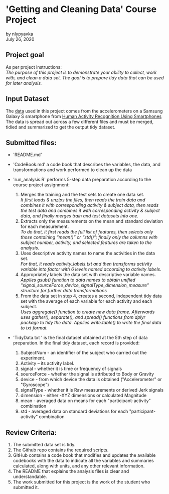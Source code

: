 # 'Getting and Cleaning Data' Course Project  
by nlypyavka  
July 26, 2020  

## Project goal
As per project instructions:  
*The purpose of this project is to demonstrate your ability to collect, work with, and clean a data set. The goal is to prepare tidy data that can be used for later analysis.*


## Input Dataset
The [data](https://d396qusza40orc.cloudfront.net/getdata%2Fprojectfiles%2FUCI%20HAR%20Dataset.zip) used in this project comes from the accelerometers on a Samsung Galaxy S smartphone from [Human Activity Recognition Using Smartphones](http://archive.ics.uci.edu/ml/datasets/Human+Activity+Recognition+Using+Smartphones)   
The data is spread out across a few different files and must be merged, tidied and summarized to get the output tidy dataset.


## Submitted files:
* 'README.md'

- 'CodeBook.md' a code book that describes the variables, the data, and transformations and work performed to clean up the data

- 'run_analysis.R' performs 5-step data preparation according to the course project assignment:  
    1. Merges the training and the test sets to create one data set.  
  *It first loads & unzips the files, then reads the train data and combines it with corresponding activity & subject data, then reads the test data and combines it with corresponding activity & subject data, and finally merges train and test datasets into one.*  
    2. Extracts only the measurements on the mean and standard deviation for each measurement.  
  *To do that, it first reads the full list of features, then selects only those containing “mean()” or “std()”; finally only the columns with subject number, activity, and selected features are taken to the analysis.*  
    3. Uses descriptive activity names to name the activities in the data set.  
  *For that, it reads activity_labels.txt and then transforms activity variable into factor with 6 levels named according to activity labels.*
    4. Appropriately labels the data set with descriptive variable names.  
  *Applies gsub() function to data names to obtain unified "signal_sourceForce_device_signalType_dimension_measure" structure for further data transformations*
    5. From the data set in step 4, creates a second, independent tidy data set with the average of each variable for each activity and each subject.  
  *Uses aggregate() function to create new data frame. Afterwards uses gather(), separate(), and spread() functions from dplyr package to tidy the data. Applies write.table() to write the final data to txt format.*

- 'TidyData.txt ' is the final dataset obtained at the 5th step of data preparation. In the final tidy dataset, each record is provided:
    1) SubjectNum - an identifier of the subject who carried out the experiment.
    2) Activity – its activity label. 
    3) signal - whether it is time or frequency of signals
    4) sourceForce - whether the signal is attributed to Body or Gravity
    5) device - from which device the data is obtained ("Accelerometer" or "Gyroscope")
    6) signalType - whether it is Raw measurements or derived Jerk signals
    7) dimension - either -XYZ dimensions or calculated Magnitude 
    8) mean - averaged data on means for each "participant-activity" combination
    9) std - averaged data on standard deviations for each "participant-activity" combination

## Review Criteria:
1.	The submitted data set is tidy.
2.	The Github repo contains the required scripts.
3.	GitHub contains a code book that modifies and updates the available codebooks with the data to indicate all the variables and summaries calculated, along with units, and any other relevant information.
4.	The README that explains the analysis files is clear and understandable.
5.	The work submitted for this project is the work of the student who submitted it.
